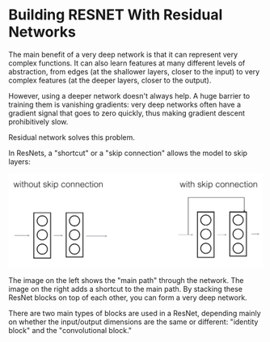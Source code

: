 # Building RESNET With Residual Networks
The main benefit of a very deep network is that it can represent very complex functions. It can also learn features at many different levels of abstraction, from edges (at the shallower layers, closer to the input) to very complex features (at the deeper layers, closer to the output).

However, using a deeper network doesn't always help. A huge barrier to training them is vanishing gradients: very deep networks often have a gradient signal that goes to zero quickly, thus making gradient descent prohibitively slow.

Residual network solves this problem.

In ResNets, a "shortcut" or a "skip connection" allows the model to skip layers:  

![skip connection](https://github.com/pushpakgote/resnet_with_residual_networks/blob/main/images/skip_connection_kiank.png)

The image on the left shows the "main path" through the network. The image on the right adds a shortcut to the main path. By stacking these ResNet blocks on top of each other, you can form a very deep network. 

There are two main types of blocks are used in a ResNet, depending mainly on whether the input/output dimensions are the same or different: "identity block" and the "convolutional block."
